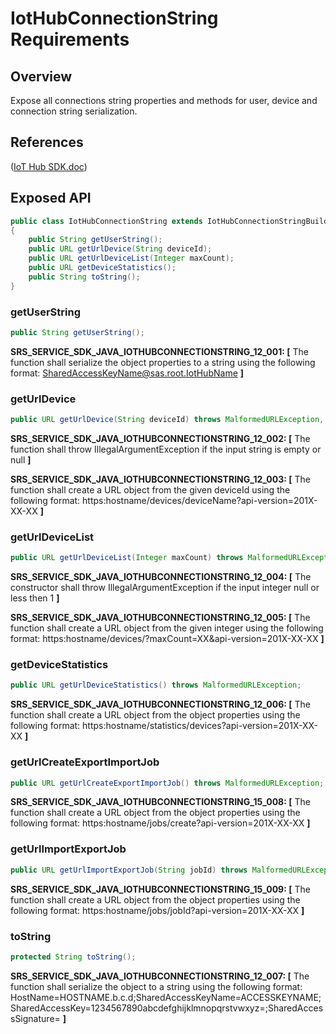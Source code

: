# IotHubConnectionString Requirements

## Overview

Expose all connections string properties and methods for user, device and connection string serialization.

## References

([IoT Hub SDK.doc](https://microsoft.sharepoint.com/teams/Azure_IoT/_layouts/15/WopiFrame.aspx?sourcedoc={9A552E4B-EC00-408F-AE9A-D8C2C37E904F}&file=IoT%20Hub%20SDK.docx&action=default))

## Exposed API

```java
public class IotHubConnectionString extends IotHubConnectionStringBuilder
{
    public String getUserString();
    public URL getUrlDevice(String deviceId);
    public URL getUrlDeviceList(Integer maxCount);
    public URL getDeviceStatistics();
    public String toString();
}
```

### getUserString

```java
public String getUserString();
```
**SRS_SERVICE_SDK_JAVA_IOTHUBCONNECTIONSTRING_12_001: [** The function shall serialize the object properties to a string using the following format: SharedAccessKeyName@sas.root.IotHubName **]**

### getUrlDevice

```java
public URL getUrlDevice(String deviceId) throws MalformedURLException, IllegalArgumentException
```
**SRS_SERVICE_SDK_JAVA_IOTHUBCONNECTIONSTRING_12_002: [** The function shall throw IllegalArgumentException if the input string is empty or null **]**

**SRS_SERVICE_SDK_JAVA_IOTHUBCONNECTIONSTRING_12_003: [** The function shall create a URL object from the given deviceId using the following format: https:hostname/devices/deviceName?api-version=201X-XX-XX **]**

### getUrlDeviceList

```java
public URL getUrlDeviceList(Integer maxCount) throws MalformedURLException, IllegalArgumentException
```
**SRS_SERVICE_SDK_JAVA_IOTHUBCONNECTIONSTRING_12_004: [** The constructor shall throw IllegalArgumentException if the input integer null or less then 1 **]**

**SRS_SERVICE_SDK_JAVA_IOTHUBCONNECTIONSTRING_12_005: [** The function shall create a URL object from the given integer using the following format: https:hostname/devices/?maxCount=XX&api-version=201X-XX-XX **]**

### getDeviceStatistics

```java
public URL getUrlDeviceStatistics() throws MalformedURLException;
```
**SRS_SERVICE_SDK_JAVA_IOTHUBCONNECTIONSTRING_12_006: [** The function shall create a URL object from the object properties using the following format: https:hostname/statistics/devices?api-version=201X-XX-XX **]**

### getUrlCreateExportImportJob

```java
public URL getUrlCreateExportImportJob() throws MalformedURLException;
```
**SRS_SERVICE_SDK_JAVA_IOTHUBCONNECTIONSTRING_15_008: [** The function shall create a URL object from the object properties using the following format: https:hostname/jobs/create?api-version=201X-XX-XX **]**

### getUrlImportExportJob

```java
public URL getUrlImportExportJob(String jobId) throws MalformedURLException
```
**SRS_SERVICE_SDK_JAVA_IOTHUBCONNECTIONSTRING_15_009: [** The function shall create a URL object from the object properties using the following format: https:hostname/jobs/jobId?api-version=201X-XX-XX **]**

### toString

```java
protected String toString();
```
**SRS_SERVICE_SDK_JAVA_IOTHUBCONNECTIONSTRING_12_007: [** The function shall serialize the object to a string using the following format: HostName=HOSTNAME.b.c.d;SharedAccessKeyName=ACCESSKEYNAME;SharedAccessKey=1234567890abcdefghijklmnopqrstvwxyz=;SharedAccessSignature= **]**
